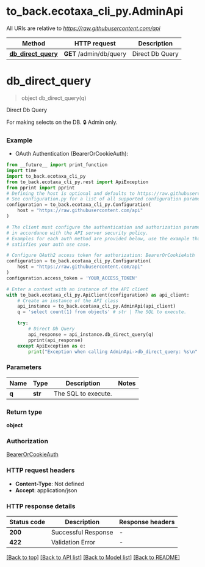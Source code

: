 # to_back.ecotaxa_cli_py.AdminApi

All URIs are relative to *https://raw.githubusercontent.com/api*

Method | HTTP request | Description
------------- | ------------- | -------------
[**db_direct_query**](AdminApi.md#db_direct_query) | **GET** /admin/db/query | Direct Db Query


# **db_direct_query**
> object db_direct_query(q)

Direct Db Query

For making selects on the DB. 🔒 Admin only.

### Example

* OAuth Authentication (BearerOrCookieAuth):
```python
from __future__ import print_function
import time
import to_back.ecotaxa_cli_py
from to_back.ecotaxa_cli_py.rest import ApiException
from pprint import pprint
# Defining the host is optional and defaults to https://raw.githubusercontent.com/api
# See configuration.py for a list of all supported configuration parameters.
configuration = to_back.ecotaxa_cli_py.Configuration(
    host = "https://raw.githubusercontent.com/api"
)

# The client must configure the authentication and authorization parameters
# in accordance with the API server security policy.
# Examples for each auth method are provided below, use the example that
# satisfies your auth use case.

# Configure OAuth2 access token for authorization: BearerOrCookieAuth
configuration = to_back.ecotaxa_cli_py.Configuration(
    host = "https://raw.githubusercontent.com/api"
)
configuration.access_token = 'YOUR_ACCESS_TOKEN'

# Enter a context with an instance of the API client
with to_back.ecotaxa_cli_py.ApiClient(configuration) as api_client:
    # Create an instance of the API class
    api_instance = to_back.ecotaxa_cli_py.AdminApi(api_client)
    q = 'select count(1) from objects' # str | The SQL to execute.

    try:
        # Direct Db Query
        api_response = api_instance.db_direct_query(q)
        pprint(api_response)
    except ApiException as e:
        print("Exception when calling AdminApi->db_direct_query: %s\n" % e)
```

### Parameters

Name | Type | Description  | Notes
------------- | ------------- | ------------- | -------------
 **q** | **str**| The SQL to execute. | 

### Return type

**object**

### Authorization

[BearerOrCookieAuth](../README.md#BearerOrCookieAuth)

### HTTP request headers

 - **Content-Type**: Not defined
 - **Accept**: application/json

### HTTP response details
| Status code | Description | Response headers |
|-------------|-------------|------------------|
**200** | Successful Response |  -  |
**422** | Validation Error |  -  |

[[Back to top]](#) [[Back to API list]](../README.md#documentation-for-api-endpoints) [[Back to Model list]](../README.md#documentation-for-models) [[Back to README]](../README.md)

